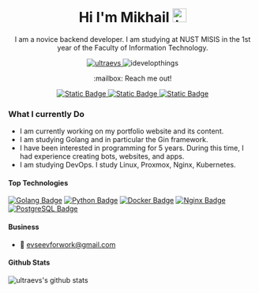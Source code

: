 <h1 align="center">Hi I'm Mikhail <img src="https://user-images.githubusercontent.com/1303154/88677602-1635ba80-d120-11ea-84d8-d263ba5fc3c0.gif" width="28px" height="28px" alt="hi"></h1> 

<p align="center">I am a novice backend developer. I am studying at NUST MISIS in the 1st year of the Faculty of Information Technology.</p>

<p align="center">  
  <a href="https://wakatime.com/@ultraevs">
    <img src="https://wakatime.com/badge/user/018d5714-2a85-42bf-a532-62fbc0b33581.svg" alt="ultraevs"/>
  </a>
  <img src="https://komarev.com/ghpvc/?username=ultraevs&label=Profile%20views&color=0e75b6&style=flat" alt="idevelopthings" />
</p>

<p align="center">:mailbox: Reach me out!</p>

<p align="center">
  <a href="mailto:ultraevs@gmail.com">
    <img alt="Static Badge" src="https://img.shields.io/badge/-ultraevs-c0392b?style=flat&logo=gmail&logoColor=white&labelColor=c0392b">
  </a>
  <a href="https://vk.com/ndelle">
    <img alt="Static Badge" src="https://img.shields.io/badge/-ndelle-c0392b?style=flat&logo=vk&logoColor=white&labelColor=c0392b">
  </a>
  <a href="https://t.me/kelianis">
    <img alt="Static Badge" src="https://img.shields.io/badge/-kelianis-c0392b?style=flat&logo=telegram&logoColor=white&labelColor=c0392b">
  </a>
</p>

<!-- TODO: Add last video link -->

### What I currently Do

- I am currently working on my portfolio website and its content.
- I am studying Golang and in particular the Gin framework.
- I have been interested in programming for 5 years. During this time, I had experience creating bots, websites, and apps.
- I am studying DevOps. I study Linux, Proxmox, Nginx, Kubernetes.

#### Top Technologies

<!-- TODO: Make technologies links takes you to repositories -->

[![Golang Badge](https://img.shields.io/badge/-Golang-61DBFB?style=for-the-badge&labelColor=white&logo=go&logoColor=61DBFB)](#) [![Python Badge](https://img.shields.io/badge/-Python-F0DB4F?style=for-the-badge&labelColor=white&logo=python&logoColor=F0DB4F)](#) [![Docker Badge](https://img.shields.io/badge/-Docker-007acc?style=for-the-badge&labelColor=white&logo=docker&logoColor=007acc)](#) [![Nginx Badge](https://img.shields.io/badge/-Nginx-3C873A?style=for-the-badge&labelColor=white&logo=nginx&logoColor=3C873A)](#) [![PostgreSQL Badge](https://img.shields.io/badge/-postgresql-e535ab?style=for-the-badge&labelColor=white&logo=postgresql&logoColor=e535ab)](#)

#### Business
- :email: evseevforwork@gmail.com


#### Github Stats

![ultraevs's github stats](https://github-readme-stats.vercel.app/api?username=ultraevs&count_private=true&theme=default&hide=contribs,prs)
